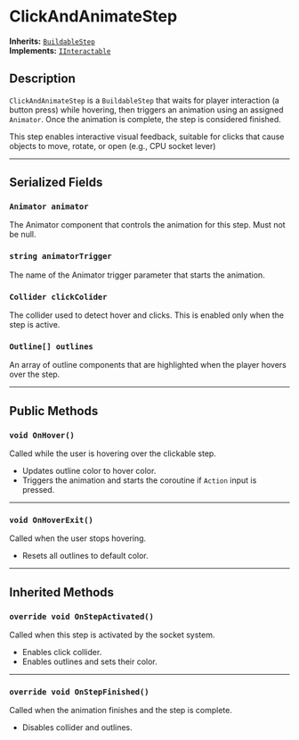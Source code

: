 # ClickAndAnimateStep

**Inherits:** [`BuildableStep`](./buildable-step.md)  
**Implements:** [`IInteractable`](./iinteractable.md)  

## Description

`ClickAndAnimateStep` is a `BuildableStep` that waits for player interaction (a button press) while hovering, then triggers an animation using an assigned `Animator`. Once the animation is complete, the step is considered finished.

This step enables interactive visual feedback, suitable for clicks that cause objects to move, rotate, or open (e.g., CPU socket lever)

---

## Serialized Fields

### `Animator animator`
The Animator component that controls the animation for this step. Must not be null.

### `string animatorTrigger`
The name of the Animator trigger parameter that starts the animation.

### `Collider clickColider`
The collider used to detect hover and clicks. This is enabled only when the step is active.

### `Outline[] outlines`
An array of outline components that are highlighted when the player hovers over the step.

---

## Public Methods

### `void OnHover()`
Called while the user is hovering over the clickable step.  
- Updates outline color to hover color.
- Triggers the animation and starts the coroutine if `Action` input is pressed.

---

### `void OnHoverExit()`
Called when the user stops hovering.  
- Resets all outlines to default color.

---

## Inherited Methods

### `override void OnStepActivated()`
Called when this step is activated by the socket system.  
- Enables click collider.
- Enables outlines and sets their color.

---

### `override void OnStepFinished()`
Called when the animation finishes and the step is complete.  
- Disables collider and outlines.
